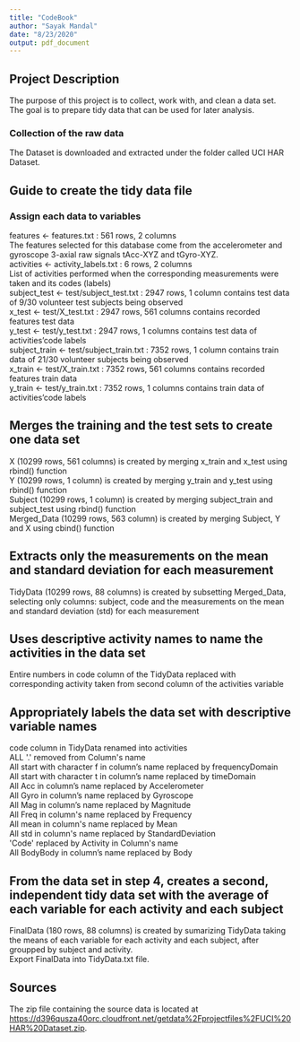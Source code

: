 ```yaml
---
title: "CodeBook"
author: "Sayak Mandal"
date: "8/23/2020"
output: pdf_document
---
```

## Project Description
The purpose of this project is to collect, work with, and clean a data set. The goal is to prepare tidy data that can be used for later analysis.

### Collection of the raw data
The Dataset is downloaded and extracted under the folder called UCI HAR Dataset.

## Guide to create the tidy data file
### Assign each data to variables
features <- features.txt : 561 rows, 2 columns    
The features selected for this database come from the accelerometer and gyroscope 3-axial    raw signals tAcc-XYZ and tGyro-XYZ.   
activities <- activity_labels.txt : 6 rows, 2 columns   
List of activities performed when the corresponding measurements were taken and its codes (labels)  
subject_test <- test/subject_test.txt : 2947 rows, 1 column
contains test data of 9/30 volunteer test subjects being observed  
x_test <- test/X_test.txt : 2947 rows, 561 columns
contains recorded features test data  
y_test <- test/y_test.txt : 2947 rows, 1 columns
contains test data of activities’code labels  
subject_train <- test/subject_train.txt : 7352 rows, 1 column
contains train data of 21/30 volunteer subjects being observed  
x_train <- test/X_train.txt : 7352 rows, 561 columns
contains recorded features train data  
y_train <- test/y_train.txt : 7352 rows, 1 columns
contains train data of activities’code labels  

## Merges the training and the test sets to create one data set
X (10299 rows, 561 columns) is created by merging x_train and x_test using rbind() function  
Y (10299 rows, 1 column) is created by merging y_train and y_test using rbind() function  
Subject (10299 rows, 1 column) is created by merging subject_train and subject_test using rbind() function  
Merged_Data (10299 rows, 563 column) is created by merging Subject, Y and X using cbind() function  

## Extracts only the measurements on the mean and standard deviation for each measurement
TidyData (10299 rows, 88 columns) is created by subsetting Merged_Data, selecting only columns: subject, code and the measurements on the mean and standard deviation (std) for each measurement  

## Uses descriptive activity names to name the activities in the data set
Entire numbers in code column of the TidyData replaced with corresponding activity taken from second column of the activities variable  

## Appropriately labels the data set with descriptive variable names
code column in TidyData renamed into activities  
ALL '.' removed from Column's name  
All start with character f in column’s name replaced by frequencyDomain  
All start with character t in column’s name replaced by timeDomain  
All Acc in column’s name replaced by Accelerometer  
All Gyro in column’s name replaced by Gyroscope  
All Mag in column’s name replaced by Magnitude  
All Freq in column's name replaced by Frequency  
All mean in column's name replaced by Mean  
All std in column's name replaced by StandardDeviation  
'Code' replaced by Activity in Column's name  
All BodyBody in column’s name replaced by Body  

## From the data set in step 4, creates a second, independent tidy data set with the average of each variable for each activity and each subject
FinalData (180 rows, 88 columns) is created by sumarizing TidyData taking the means of each variable for each activity and each subject, after groupped by subject and activity.  
Export FinalData into TidyData.txt file.  


## Sources
The zip file containing the source data is located at https://d396qusza40orc.cloudfront.net/getdata%2Fprojectfiles%2FUCI%20HAR%20Dataset.zip.  

